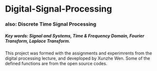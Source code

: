 # Digital-Signal-Processing
### also: Discrete Time Signal Processing
##### Key words: Signal and Systems, Time & Frequency Domain, Fourier Transform, Laplace Transform. <br>
This project was formed with the assignments and experimrents from the digital processing lecture, and deveploped by Xunzhe Wen. Some of the defined functions are from the open source codes.  
